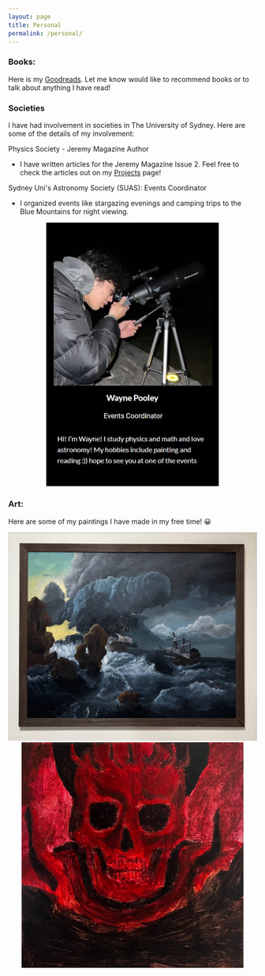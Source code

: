 ```yaml
---
layout: page
title: Personal
permalink: /personal/
---
```


### Books:

Here is my [Goodreads](https://www.goodreads.com/user/show/109554090-wayne). Let me know would like to recommend books or to talk about anything I have read!



### Societies

I have had involvement in societies in The University of Sydney. Here are some of the details of my involvement:


Physics Society - Jeremy Magazine Author
- I have written articles for the Jeremy Magazine Issue 2. Feel free to check the articles out on my <a href="https://wapo6604.github.io/research/">Projects</a>  page!


Sydney Uni's Astronomy Society (SUAS): Events Coordinator 
 - I organized events like stargazing evenings and camping trips to the Blue Mountains for night viewing.


<div style="text-align:center">
  <img src="../pictures/suas.jpeg" alt="suas-profile" title="SUAS Profile from 2023-2024" style="width:350px; height:auto;">
</div>




### Art:

Here are some of my paintings I have made in my free time! 😀

<div style="text-align:center">
  <img src="../pictures/ships.jpeg" alt="ships" title="My recreation of 'Ships in Distress off a Rocky Coast'" style="width:560px; height:auto;">
</div>



<div style="text-align:center">
  <img src="../pictures/berserk.jpeg" alt="skull" title="Skull Knight'" style="width:450px; height:auto;">
</div>